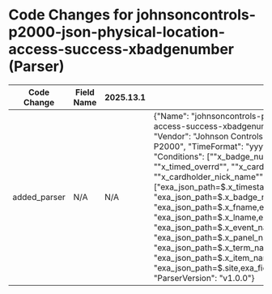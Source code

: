 # Code Changes for johnsoncontrols-p2000-json-physical-location-access-success-xbadgenumber (Parser)

| Code Change | Field Name | 2025.13.1 | 2025.14.1 |
|-------------|------------|-----------|------------|
| added_parser | N/A | N/A | {"Name": "johnsoncontrols-p2000-json-physical-location-access-success-xbadgenumber", "ExtractionType": "json", "Vendor": "Johnson Controls", "Product": "Johnson Controls P2000", "TimeFormat": "yyyy-MM-dd'T'HH:mm:ss.SSSZ", "Conditions": ["\"x_badge_number\"", "\"x_fac_code\"", "\"x_timed_overrd\"", "\"x_cardholder_guid\"", "\"x_cardholder_nick_name\""], "Fields": ["exa_json_path=$.x_timestamp,exa_field_name=time", "exa_json_path=$.x_badge_number,exa_field_name=badge_id", "exa_json_path=$.x_fname,exa_field_name=first_name", "exa_json_path=$.x_lname,exa_field_name=last_name", "exa_json_path=$.x_event_name,exa_field_name=event_name", "exa_json_path=$.x_panel_name,exa_field_name=location_building", "exa_json_path=$.x_term_name,exa_field_name=location_door", "exa_json_path=$.x_item_name,exa_field_name=additional_info", "exa_json_path=$.site,exa_field_name=location_city"], "ParserVersion": "v1.0.0"} |